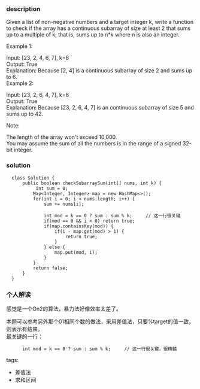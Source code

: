 ### description      
  Given a list of non-negative numbers and a target integer k, write a function to check if the array has a continuous subarray of size at least 2 that sums up to a multiple of k, that is, sums up to n*k where n is also an integer.    
      
       
      
  Example 1:    
      
  Input: [23, 2, 4, 6, 7],  k=6    
  Output: True    
  Explanation: Because [2, 4] is a continuous subarray of size 2 and sums up to 6.    
  Example 2:    
      
  Input: [23, 2, 6, 4, 7],  k=6    
  Output: True    
  Explanation: Because [23, 2, 6, 4, 7] is an continuous subarray of size 5 and sums up to 42.    
       
      
  Note:    
      
  The length of the array won't exceed 10,000.    
  You may assume the sum of all the numbers is in the range of a signed 32-bit integer.    
### solution      
```      
  class Solution {    
      public boolean checkSubarraySum(int[] nums, int k) {    
           int sum = 0;    
          Map<Integer, Integer> map = new HashMap<>();    
          for(int i = 0; i < nums.length; i++) {    
              sum += nums[i];    
                  
              int mod = k == 0 ? sum : sum % k;     // 这一行很关键    
              if(mod == 0 && i > 0) return true;     
              if(map.containsKey(mod)) {    
                  if(i - map.get(mod) > 1) {    
                      return true;    
                  }    
              } else {    
                  map.put(mod, i);    
              }    
          }    
          return false;    
      }    
  }    
```      
      
### 个人解读      
  感觉是一个On2的算法，暴力法好像效率太差了。    
      
  本题可以参考另外那个01相同个数的做法，采用差值法，只要%target的值一致，则表示有结果。    
  最关键的一行：    
  ```    
        int mod = k == 0 ? sum : sum % k;     // 这一行很关键，很精髓  
  ```    
      
tags:      
  - 差值法    
  - 求和区间     
